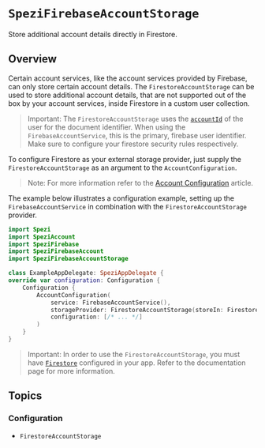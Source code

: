 # ``SpeziFirebaseAccountStorage``

<!--

This source file is part of the Stanford Spezi open-source project

SPDX-FileCopyrightText: 2024 Stanford University and the project authors (see CONTRIBUTORS.md)

SPDX-License-Identifier: MIT

-->

Store additional account details directly in Firestore.

## Overview

Certain account services, like the account services provided by Firebase, can only store certain account details.
The ``FirestoreAccountStorage`` can be used to store additional account details, that are not supported out of the box by your account services,
inside Firestore in a custom user collection.

> Important: The `FirestoreAccountStorage` uses the [`accountId`](https://swiftpackageindex.com/stanfordspezi/speziaccount/documentation/speziaccount/accountdetails/accountid)
  of the user for the document identifier. When using the `FirebaseAccountService`, this is the primary, firebase user identifier. Make sure to configure your firestore security rules respectively.

To configure Firestore as your external storage provider, just supply the ``FirestoreAccountStorage`` as an argument to the `AccountConfiguration`.

> Note: For more information refer to the
 [Account Configuration](https://swiftpackageindex.com/stanfordspezi/speziaccount/documentation/speziaccount/initial-setup#Account-Configuration) article.

The example below illustrates a configuration example, setting up the `FirebaseAccountService` in combination with the `FirestoreAccountStorage` provider.

```swift
import Spezi
import SpeziAccount
import SpeziFirebase
import SpeziFirebaseAccount
import SpeziFirebaseAccountStorage

class ExampleAppDelegate: SpeziAppDelegate {
override var configuration: Configuration {
    Configuration {
        AccountConfiguration(
            service: FirebaseAccountService(),
            storageProvider: FirestoreAccountStorage(storeIn: Firestore.firestore().collection("users"))
            configuration: [/* ... */]
        )
    }
}
```

> Important: In order to use the `FirestoreAccountStorage`, you must have [`Firestore`](https://swiftpackageindex.com/stanfordspezi/spezifirebase/main/documentation/spezifirestore/firestore)
    configured in your app. Refer to the documentation page for more information.

## Topics

### Configuration

- ``FirestoreAccountStorage``
